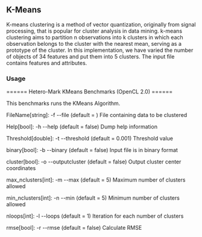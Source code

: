 ## K-Means

K-means clustering is a method of vector quantization, originally from
 signal processing, that is popular for cluster analysis in data mining.
 k-means clustering aims to partition n observations into k clusters in
 which each observation belongs to the cluster with the nearest mean,
 serving as a prototype of the cluster. In this implementation, we have
 varied the number of objects of 34 features and put them into 5 clusters.
 The input file contains features and attributes.

### Usage

====== Hetero-Mark KMeans Benchmarks (OpenCL 2.0) ======

This benchmarks runs the KMeans Algorithm.

FileName[string]: -f --file (default = )
  File containing data to be clustered

Help[bool]: -h --help (default = false)
  Dump help information

Threshold[double]: -t --threshold (default = 0.001)
  Threshold value

binary[bool]: -b --binary (default = false)
  Input file is in binary format

cluster[bool]: -o --outputcluster (default = false)
  Output cluster center coordinates

max_nclusters[int]: -m --max (default = 5)
  Maximum number of clusters allowed

min_nclusters[int]: -n --min (default = 5)
  Minimum number of clusters allowed

nloops[int]: -l --loops (default = 1)
  Iteration for each number of clusters

rmse[bool]: -r --rmse (default = false)
  Calculate RMSE
